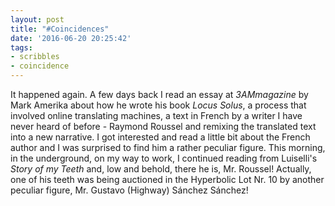 ```yaml
---
layout: post
title: "#Coincidences"
date: '2016-06-20 20:25:42'
tags:
- scribbles
- coincidence
---
```


It happened again. 
A few days back I read an essay at *3AMmagazine* by Mark Amerika about how he wrote his book *Locus Solus*, a process that involved online translating machines, a text in French by a writer I have never heard of before - Raymond Roussel and remixing the translated text into a new narrative. I got interested and read a little bit about the French author and I was surprised to find him a rather peculiar figure. 
This morning, in the underground, on my way to work, I continued reading from Luiselli's *Story of my Teeth* and, low and behold, there he is, Mr. Roussel! Actually, one of his teeth was being auctioned in the Hyperbolic Lot Nr. 10 by another peculiar figure, Mr. Gustavo (Highway) Sánchez Sánchez! 

